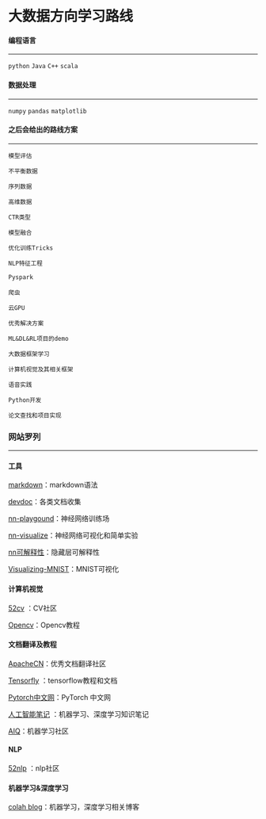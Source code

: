 # 大数据方向学习路线

#### 编程语言

- - -

`python` `Java` `C++` `scala`

#### 数据处理

- - -

`numpy` `pandas` `matplotlib`

#### 之后会给出的路线方案

----

`模型评估`

`不平衡数据`

`序列数据`

`高维数据`

`CTR类型`

`模型融合`

`优化训练Tricks`

`NLP特征工程`

`Pyspark`

`爬虫`

`云GPU`

`优秀解决方案`

`ML&DL&RL项目的demo`

`大数据框架学习`

`计算机视觉及其相关框架`

`语音实践`

`Python开发`

`论文查找和项目实现`



### 网站罗列

----

#### 工具

[markdown](https://www.appinn.com/markdown/#link)：markdown语法

[devdoc](https://devdocs.io/)：各类文档收集

[nn-playgound](http://playground.tensorflow.org/)：神经网络训练场

[nn-visualize](http://www.emergentmind.com/neural-network)：神经网络可视化和简单实验

[nn可解释性](https://distill.pub/2018/building-blocks/)：隐藏层可解释性

[Visualizing-MNIST](https://colah.github.io/posts/2014-10-Visualizing-MNIST/)：MNIST可视化

#### 计算机视觉

[52cv](https://www.52cv.net/) ：CV社区

[Opencv](https://github.com/makelove/OpenCV-Python-Tutorial)：Opencv教程

#### 文档翻译及教程

[ApacheCN](http://www.apachecn.org/)：优秀文档翻译社区

[Tensorfly](http://www.tensorfly.cn/home/) ：tensorflow教程和文档

[Pytorch中文网](https://www.pytorchtutorial.com/)：PyTorch 中文网

[人工智能笔记](http://huaxiaozhuan.com/) ：机器学习、深度学习知识笔记

[AIQ](http://www.6aiq.com/)：机器学习社区

#### NLP

[52nlp](http://www.52nlp.cn/) ：nlp社区

#### 机器学习&深度学习

[colah blog](https://colah.github.io/)：机器学习，深度学习相关博客